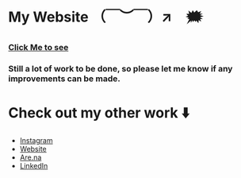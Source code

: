 # My Website （￣︶￣）↗　🗯️

### [Click Me to see](https://henryrodwell.com/)

### Still a lot of work to be done, so please let me know if any improvements can be made.

# Check out my other work ⬇️

* [Instagram](https://www.instagram.com/henryrodwelllynn/) 
* [Website](https://henryrodwell.com/)
* [Are.na](https://www.are.na/henry-rodwell-lynn)
* [LinkedIn](https://www.linkedin.com/in/henry-rodwell-lynn-80687a23b/)
